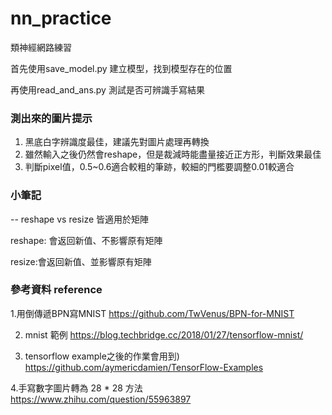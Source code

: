 # nn_practice
類神經網路練習

首先使用save_model.py 建立模型，找到模型存在的位置

再使用read_and_ans.py 測試是否可辨識手寫結果

### 測出來的圖片提示

1. 黑底白字辨識度最佳，建議先對圖片處理再轉換
2. 雖然輸入之後仍然會reshape，但是裁減時能盡量接近正方形，判斷效果最佳
3. 判斷pixel值，0.5~0.6適合較粗的筆跡，較細的門檻要調整0.01較適合

### 小筆記
-- reshape vs resize 皆適用於矩陣

reshape: 會返回新值、不影響原有矩陣

resize:會返回新值、並影響原有矩陣

### 參考資料 reference
1.用倒傳遞BPN寫MNIST
https://github.com/TwVenus/BPN-for-MNIST

2. mnist 範例
https://blog.techbridge.cc/2018/01/27/tensorflow-mnist/

3. tensorflow example之後的作業會用到)
https://github.com/aymericdamien/TensorFlow-Examples

4.手寫數字圖片轉為 28 * 28 方法
https://www.zhihu.com/question/55963897
